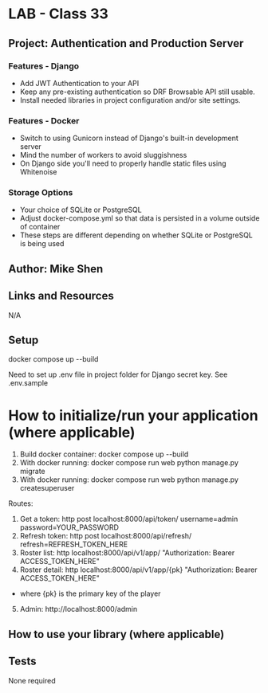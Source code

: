 # LAB - Class 33

## Project: Authentication and Production Server

### Features - Django
- Add JWT Authentication to your API
- Keep any pre-existing authentication so DRF Browsable API still usable. 
- Install needed libraries in project configuration and/or site settings.

### Features - Docker
- Switch to using Gunicorn instead of Django's built-in development server 
- Mind the number of workers to avoid sluggishness
- On Django side you'll need to properly handle static files using Whitenoise

### Storage Options
- Your choice of SQLite or PostgreSQL
- Adjust docker-compose.yml so that data is persisted in a volume outside of container
- These steps are different depending on whether SQLite or PostgreSQL is being used


## Author: Mike Shen

## Links and Resources
N/A 

##  Setup

docker compose up --build

Need to set up .env file in project folder for Django secret key.  See .env.sample

# How to initialize/run your application (where applicable)

1. Build docker container: docker compose up --build
2. With docker running: docker compose run web python manage.py migrate
3. With docker running: docker compose run web python manage.py createsuperuser


Routes:
1. Get a token: http post localhost:8000/api/token/ username=admin password=YOUR_PASSWORD 
2. Refresh token: http post localhost:8000/api/refresh/ refresh=REFRESH_TOKEN_HERE 
3. Roster list: http localhost:8000/api/v1/app/ "Authorization: Bearer ACCESS_TOKEN_HERE"
4. Roster detail: http localhost:8000/api/v1/app/{pk} "Authorization: Bearer ACCESS_TOKEN_HERE"
- where {pk} is the primary key of the player
5. Admin: http://localhost:8000/admin



## How to use your library (where applicable)

## Tests

None required
